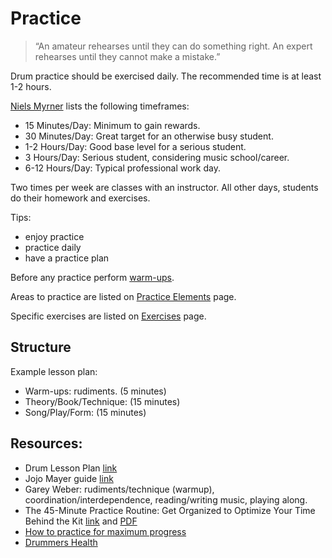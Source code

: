 # Practice

> “An amateur rehearses until they can do something right. An expert rehearses until they cannot make a mistake.”

Drum practice should be exercised daily. The recommended time is at least 1-2 hours.

[Niels Myrner](https://www.nkmdrums.com/design-an-effective-practice-plan/) lists the following timeframes:

- 15 Minutes/Day: Minimum to gain rewards.
- 30 Minutes/Day: Great target for an otherwise busy student.
- 1-2 Hours/Day: Good base level for a serious student.
- 3 Hours/Day: Serious student, considering music school/career.
- 6-12 Hours/Day: Typical professional work day.

Two times per week are classes with an instructor. All other days, students do their homework and exercises.

Tips:

* enjoy practice
* practice daily
* have a practice plan

Before any practice perform [warm-ups](warmup.md).

Areas to practice are listed on [Practice Elements](practice-elements.md) page.

Specific exercises are listed on [Exercises](exercises.md) page.

## Structure

Example lesson plan:

* Warm-ups: rudiments. (5 minutes)
* Theory/Book/Technique: (15 minutes)
* Song/Play/Form: (15 minutes)

## Resources:

- Drum Lesson Plan [link](http://drumlearner.com/drum-lesson-plan-teachers.php)
- Jojo Mayer guide [link](http://docslide.net/documents/mayer-secret-weapons-tip-guide.html)
- Garey Weber: rudiments/technique (warmup), coordination/interdependence, reading/writing music, playing along.
- The 45-Minute Practice Routine: Get Organized to Optimize Your Time Behind the Kit [link](https://www.moderndrummer.com/2013/12/video-45-minute-practice-routine-get-organized-optimize-time-behind-kit-january-2014-issue/) and [PDF](https://www.moderndrummer.com/wp-content/uploads/45-Minute-Practice-Routine.pdf)
- [How to practice for maximum progress](https://playinthezone.com/realising-vs-extending-potential/)
- [Drummers Health](http://www.sportsrehab.com/drumminghealth.htm)